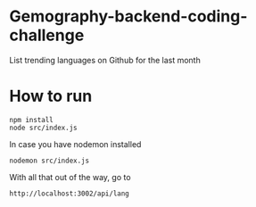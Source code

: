 # Gemography-backend-coding-challenge
List trending languages on Github for the last month

# How to run
```
npm install
node src/index.js
```

In case you have nodemon installed
```
nodemon src/index.js
```

With all that out of the way, go to
```
http://localhost:3002/api/lang
```
